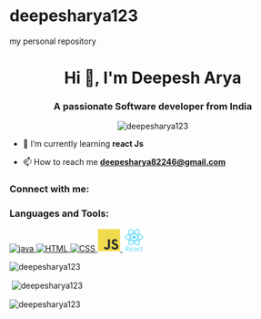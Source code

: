 # deepesharya123
my personal repository
<h1 align="center">Hi 👋, I'm  Deepesh Arya</h1>
<h3 align="center">A passionate Software developer from India</h3>

<p align="center"> <img src="https://komarev.com/ghpvc/?username=deepesharya123&label=Profile%20views&color=0e75b6&style=flat" alt="deepesharya123" /> </p>

- 🌱 I’m currently learning **react Js**

- 📫 How to reach me **deepesharya82246@gmail.com**

<h3 align="left">Connect with me:</h3>
<p align="left">
</p>

<h3 align="left">Languages and Tools:</h3>
  <a href="https://www.geeksforgeeks.org/java/" target="_blank" rel="noreferrer"> <img                                                             src="https://iconscout.com/icon/java-60" alt="java" width="40" height="40"/> </a> <a href="https://www.w3schools.com/html/" target="_blank" rel="noreferrer"> <img src="https://www.flaticon.com/free-icon/html-5_919827" alt="HTML" width="40" height="40"/> </a><a href="https://www.w3schools.com/css/default.asp" target="_blank" rel="noreferrer"> <img src="" alt="CSS" width="40" height="40"/> </a> <a href="https://developer.mozilla.org/en-US/docs/Web/JavaScript" target="_blank" rel="noreferrer"> <img src="https://raw.githubusercontent.com/devicons/devicon/master/icons/javascript/javascript-original.svg" alt="Javascript" width="40" height="40"/> </a> <a href="https://reactjs.org/" target="_blank" rel="noreferrer"> <img src="https://raw.githubusercontent.com/devicons/devicon/master/icons/react/react-original-wordmark.svg" alt="react" width="40" height="40"/> </a> </p>
<p><img align="center" src="https://github-readme-stats.vercel.app/api/toplangsusername=deepesharya123&show_icons=true&locale=en&layout=compact"alt="deepesharya123" /></p>
<p>&nbsp;<img align="center" src="https://github-readme-stats.vercel.app/api?username=deepesharya123&show_icons=true&locale=en" alt="deepesharya123" /></p>
<p><img align="center" src="https://github-readme-streak-stats.herokuapp.com/?user=deepesharya123&" alt="deepesharya123" /></p>

